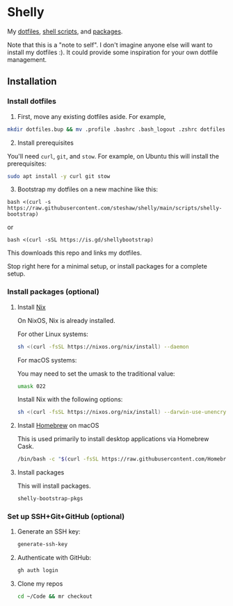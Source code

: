 # Shelly

My [dotfiles](./files/home), [shell scripts](./scripts), and [packages](./nix).

Note that this is a "note to self". I don't imagine anyone else will want to
install my dotfiles :). It could provide some inspiration for your own
dotfile management.

## Installation

### Install dotfiles

1. First, move any existing dotfiles aside. For example,

```bash
mkdir dotfiles.bup && mv .profile .bashrc .bash_logout .zshrc dotfiles.bup/
```

2. Install prerequisites

You'll need `curl`, `git`, and `stow`. For example, on Ubuntu this will
install the prerequisites:

```bash
sudo apt install -y curl git stow
```

3. Bootstrap my dotfiles on a new machine like this:

``` sh-session
bash <(curl -s https://raw.githubusercontent.com/steshaw/shelly/main/scripts/shelly-bootstrap)
```

or
``` sh-session
bash <(curl -sSL https://is.gd/shellybootstrap)
```

This downloads this repo and links my dotfiles.

Stop right here for a minimal setup, or install packages for a complete
setup.

### Install packages (optional)

1.  Install [Nix](https://nixos.org/nix)

    On NixOS, Nix is already installed.

    For other Linux systems:

    ```bash
    sh <(curl -fsSL https://nixos.org/nix/install) --daemon
    ```

    For macOS systems:

    You may need to set the umask to the traditional value:

    ```bash
    umask 022
    ```

    Install Nix with the following options:

    ```bash
    sh <(curl -fsSL https://nixos.org/nix/install) --darwin-use-unencrypted-nix-store-volume --daemon
    ```

2.  Install [Homebrew](https://brew.sh) on macOS

    This is used primarily to install desktop applications via Homebrew
    Cask.

    ```bash
    /bin/bash -c "$(curl -fsSL https://raw.githubusercontent.com/Homebrew/install/master/install.sh)"
    ```

4.  Install packages

    This will install packages.

    ```bash
    shelly-bootstrap-pkgs
    ```

### Set up SSH+Git+GitHub (optional)

1.  Generate an SSH key:

    ```bash
    generate-ssh-key
    ```

2.  Authenticate with GitHub:

    ```bash
    gh auth login
    ```

3.  Clone my repos

    ```bash
    cd ~/Code && mr checkout
    ```
